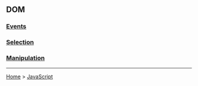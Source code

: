 ## DOM

### [Events](dom-events.md)

### [Selection](dom-selection.md)

### [Manipulation](dom-manipulation.md)

---
[Home](/README.md) > [JavaScript](javascript.md)
